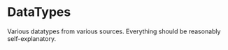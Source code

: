 # DataTypes

Various datatypes from various sources. Everything should be reasonably self-explanatory.